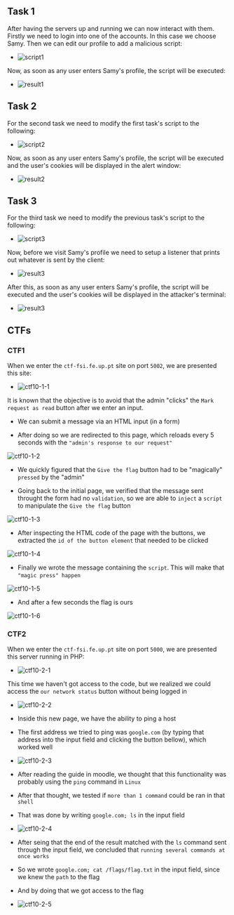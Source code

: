 ## Task 1
After having the servers up and running we can now interact with them. 
Firstly we need to login into one of the accounts. In this case we choose Samy.
Then we can edit our profile to add a malicious script:
- ![script1](/Images/Week10/Task1-script.PNG "script1")

Now, as soon as any user enters Samy's profile, the script will be executed:
- ![result1](/Images/Week10/Task1-result.PNG "result1")

## Task 2
For the second task we need to modify the first task's script to the following:
- ![script2](/Images/Week10/Task2-script.PNG "script2")

Now, as soon as any user enters Samy's profile, the script will be executed and the user's cookies will be displayed in the alert window:
- ![result2](/Images/Week10/Task2-result.PNG "result2")

## Task 3
For the third task we need to modify the previous task's script to the following:
- ![script3](/Images/Week10/Task3-script.PNG "script3")

Now, before we visit Samy's profile we need to setup a listener that prints out whatever is sent by the client:
- ![result3](/Images/Week10/Task3-result.PNG "result3")

After this, as soon as any user enters Samy's profile, the script will be executed and the user's cookies will be displayed in the attacker's terminal:
- ![result3](/Images/Week10/Task3-result.PNG "result3")

## CTFs

### CTF1


When we enter the `ctf-fsi.fe.up.pt` site on port `5002`, we are presented this site:

- ![ctf10-1-1](/Images/Week10/ctf10-1-1.png "ctf10-1-1")

It is known that the objective is to avoid that the admin "clicks" the `Mark request as read` button after we enter an input. 

- We can submit a message via an HTML input (in a form)

- After doing so we are redirected to this page, which reloads every 5 seconds with the `"admin's response to our request"`

![ctf10-1-2](/Images/Week10/ctf-10-1-2.png "ctf10-1-2")

- We quickly figured that the `Give the flag` button had to be "magically" `pressed` by the "admin" 

- Going back to the initial page, we verified that the message sent throught the form had no `validation`, so we are able to `inject` a `script` to manipulate the `Give the flag` button

![ctf10-1-3](/Images/Week10/ctf-10-1-3.png "ctf10-1-3")


- After inspecting the HTML code of the page with the buttons, we extracted the `id of the button element` that needed to be clicked

![ctf10-1-4](/Images/Week10/ctf-10-1-4.png "ctf10-1-4")

- Finally we wrote the message containing the `script`. This will make that `"magic press" happen`  

![ctf10-1-5](/Images/Week10/ctf-10-1-5.png "ctf10-1-5")

- And after a few seconds the flag is ours

![ctf10-1-6](/Images/Week10/ctf-10-1-6.png "ctf10-1-6")

### CTF2

When we enter the `ctf-fsi.fe.up.pt` site on port `5000`, we are presented this server running in PHP:

- ![ctf10-2-1](/Images/Week10/ctf-10-2-1.png "ctf10-2-1")

This time we haven't got access to the code, but we realized we could access the `our network status` button without being logged in

- ![ctf10-2-2](/Images/Week10/ctf-10-2-2.png "ctf10-2-2")

- Inside this new page, we have the ability to ping a host
- The first address we tried to ping was `google.com` (by typing that address into the input field and clicking the button bellow), which worked well

- ![ctf10-2-3](/Images/Week10/ctf-10-2-3.png "ctf10-2-3")

- After reading the guide in moodle, we thought that this functionality was probably using the `ping` command in `Linux`

- After that thought, we tested if `more than 1 command` could be ran in that `shell`

- That was done by writing `google.com; ls` in the input field

- ![ctf10-2-4](/Images/Week10/ctf-10-2-4.png "ctf10-2-4")

- After seing that the end of the result matched with the `ls` command sent through the input field, we concluded that `running several commands at once works`

- So we wrote `google.com; cat /flags/flag.txt` in the input field, since we knew the `path` to the flag

- And by doing that we got access to the flag

- ![ctf10-2-5](/Images/Week10/ctf-10-2-5.png "ctf10-2-5")








